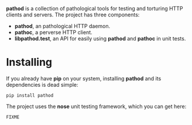 __pathod__ is a collection of pathological tools for testing and torturing HTTP
clients and servers. The project has three components:

- __pathod__, an pathological HTTP daemon.
- __pathoc__, a perverse HTTP client. 
- __libpathod.test__, an API for easily using __pathod__ and __pathoc__ in unit tests.


# Installing

If you already have __pip__ on your system, installing __pathod__ and its
dependencies is dead simple:
    
    pip install pathod

The project uses the __nose__ unit testing framework, which you can get here:

    FIXME
